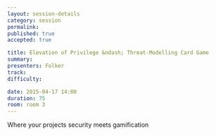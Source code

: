 ```yaml
---
layout: session-details
category: session
permalink: 
published: true
accepted: true

title: Elevation of Privilege &ndash; Threat-Modelling Card Game
summary:
presenters: Folker
track:
difficulty:

date: 2015-04-17 14:00
duration: 75
room: room 3
---
```


Where your projects security meets gamification